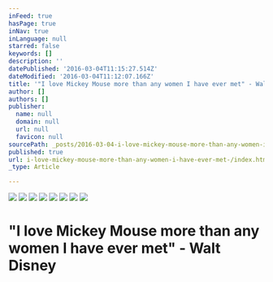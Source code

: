 ```yaml
---
inFeed: true
hasPage: true
inNav: true
inLanguage: null
starred: false
keywords: []
description: ''
datePublished: '2016-03-04T11:15:27.514Z'
dateModified: '2016-03-04T11:12:07.166Z'
title: '"I love Mickey Mouse more than any women I have ever met" - Walt Disney'
author: []
authors: []
publisher:
  name: null
  domain: null
  url: null
  favicon: null
sourcePath: _posts/2016-03-04-i-love-mickey-mouse-more-than-any-women-i-have-ever-met-.md
published: true
url: i-love-mickey-mouse-more-than-any-women-i-have-ever-met-/index.html
_type: Article

---
```

![](https://the-grid-user-content.s3-us-west-2.amazonaws.com/854c24de-f3db-4cfa-9c83-8c01c3049bc6.jpg)
![](https://the-grid-user-content.s3-us-west-2.amazonaws.com/493b43e6-e539-4162-8ee3-8c6f6e38b600.jpg)
![](https://the-grid-user-content.s3-us-west-2.amazonaws.com/828dc37f-2f3d-47dd-b82c-6a0bc63b82f3.jpg)
![](https://the-grid-user-content.s3-us-west-2.amazonaws.com/c2b79c2c-1aad-4c78-a042-8ceb181174c3.jpg)
![](https://the-grid-user-content.s3-us-west-2.amazonaws.com/e2047d04-75aa-48a1-9c41-ea2e2133fe92.jpg)
![](https://the-grid-user-content.s3-us-west-2.amazonaws.com/d7278652-1dec-4d92-9c33-141a7cb72617.jpg)
![](https://the-grid-user-content.s3-us-west-2.amazonaws.com/7c6578cd-fe2b-4a08-ad92-afea6ee04ac9.jpg)
![](https://the-grid-user-content.s3-us-west-2.amazonaws.com/f781df5a-7e51-4b8c-b4bc-c08f7f97bb7d.jpg)

# "I love Mickey Mouse more than any women I have ever met" - Walt Disney